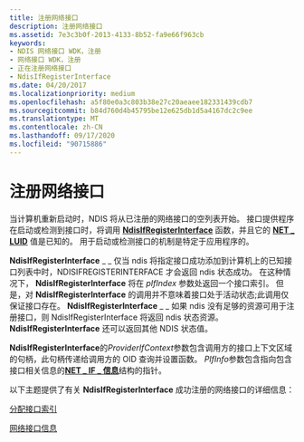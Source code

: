 ```yaml
---
title: 注册网络接口
description: 注册网络接口
ms.assetid: 7e3c3b0f-2013-4133-8b52-fa9e66f963cb
keywords:
- NDIS 网络接口 WDK，注册
- 网络接口 WDK，注册
- 正在注册网络接口
- NdisIfRegisterInterface
ms.date: 04/20/2017
ms.localizationpriority: medium
ms.openlocfilehash: a5f80e0a3c803b38e27c20aeaee182331439cdb7
ms.sourcegitcommit: b84d760d4b45795be12e625db1d5a4167dc2c9ee
ms.translationtype: MT
ms.contentlocale: zh-CN
ms.lasthandoff: 09/17/2020
ms.locfileid: "90715886"
---
```

# <a name="registering-a-network-interface"></a>注册网络接口





当计算机重新启动时，NDIS 将从已注册的网络接口的空列表开始。 接口提供程序在启动或检测到接口时，将调用 [**NdisIfRegisterInterface**](/windows-hardware/drivers/ddi/ndis/nf-ndis-ndisifregisterinterface) 函数，并且它的 [**NET \_ LUID**](/windows/win32/api/ifdef/ns-ifdef-net_luid_lh) 值是已知的。 用于启动或检测接口的机制是特定于应用程序的。

**NdisIfRegisterInterface** \_ \_ 仅当 ndis 将指定接口成功添加到计算机上的已知接口列表中时，NDISIFREGISTERINTERFACE 才会返回 ndis 状态成功。 在这种情况下， **NdisIfRegisterInterface** 将在 *pIfIndex* 参数处返回一个接口索引。 但是，对 **NdisIfRegisterInterface** 的调用并不意味着接口处于活动状态;此调用仅保证接口存在。 **NdisIfRegisterInterface** \_ \_ 如果 ndis 没有足够的资源可用于注册接口，则 NdisIfRegisterInterface 将返回 ndis 状态资源。 **NdisIfRegisterInterface** 还可以返回其他 NDIS 状态值。

**NdisIfRegisterInterface**的*ProviderIfContext*参数包含调用方的接口上下文区域的句柄，此句柄传递给调用方的 OID 查询并设置函数。 *PIfInfo*参数包含指向包含接口相关信息的[**NET \_ IF \_ 信息**](/windows-hardware/drivers/ddi/ndis/ns-ndis-_net_if_information)结构的指针。

以下主题提供了有关 **NdisIfRegisterInterface** 成功注册的网络接口的详细信息：

[分配接口索引](allocating-an-interface-index.md)

[网络接口信息](network-interface-information.md)

 

